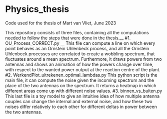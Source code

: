 # Physics_thesis
Code used for the thesis of Mart van Vliet, June 2023

This repository consists of three files, containing all the computations needed to follow the steps that were done in the thesis.__ 
#1. OU_Process_CORRECT.py __
This file can compute a line on which every point behaves as an Ornstein Uhlenbeck process, and all the Ornstein Uhlenbeck processes are correlated to create a wobbling spectrum, that fluctuates around a mean spectrum. Furthermore, it draws powers from two antennas and shows an animation of how the powers change over time, with respect to the wanted power output at the reaction centre of the plant. 
#2. WerkendPlot_uitrekenen_optimal_lambdas.py 
This python script is the main file, it can compute the noise given the incoming spectrum and the place of the two antennas on the spectrum. It returns a heatmap in which different areas come up with different noise values.
#3. binnen_vs_buiten.py 
This last file is a toy model to give an intuitive idea of how multiple antenna couples can change the internal and external noise, and how these two noises differ relatively to each other for different deltas in power between the two antennas.
